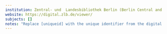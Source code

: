 ```yaml
---
institution: Zentral- und  Landesbibliothek Berlin (Berlin Central and Regional Library)
website: https://digital.zlb.de/viewer/
subjects: []
notes: "Replace [uniqueid] with the unique identifier from the digital surrogate URL in the following url: `https://digital.zlb.de/viewer/rest/iiif/manifests/[uniqueid]/manifest/`"
---
```

